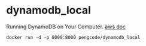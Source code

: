 # dynamodb_local

Running DynamoDB on Your Computer. [aws doc](http://http://docs.aws.amazon.com/amazondynamodb/latest/developerguide/Tools.DynamoDBLocal.html)

	docker run -d -p 8000:8000 pengcode/dynamodb_local

